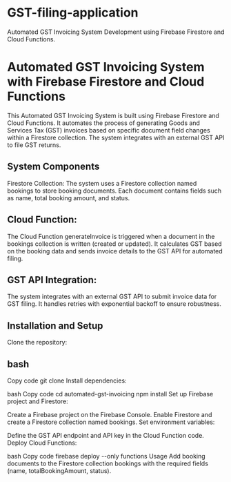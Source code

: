 # GST-filing-application
Automated GST Invoicing System Development using Firebase Firestore and Cloud Functions.


# Automated GST Invoicing System with Firebase Firestore and Cloud Functions
This Automated GST Invoicing System is built using Firebase Firestore and Cloud Functions. It automates the process of generating Goods and Services Tax (GST) invoices based on specific document field changes within a Firestore collection. The system integrates with an external GST API to file GST returns.

## System Components
Firestore Collection: The system uses a Firestore collection named bookings to store booking documents. Each document contains fields such as name, total booking amount, and status.

## Cloud Function: 
The Cloud Function generateInvoice is triggered when a document in the bookings collection is written (created or updated). It calculates GST based on the booking data and sends invoice details to the GST API for automated filing.

## GST API Integration: 
The system integrates with an external GST API to submit invoice data for GST filing. It handles retries with exponential backoff to ensure robustness.

## Installation and Setup
Clone the repository:

## bash
Copy code
git clone <repository-url>
Install dependencies:

bash
Copy code
cd automated-gst-invoicing
npm install
Set up Firebase project and Firestore:

Create a Firebase project on the Firebase Console.
Enable Firestore and create a Firestore collection named bookings.
Set environment variables:

Define the GST API endpoint and API key in the Cloud Function code.
Deploy Cloud Functions:

bash
Copy code
firebase deploy --only functions
Usage
Add booking documents to the Firestore collection bookings with the required fields (name, totalBookingAmount, status).

